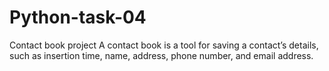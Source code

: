 # Python-task-04
Contact book project
 A contact book is a tool for saving a contact’s details, such as insertion time, name, address, phone number, and email address.
